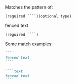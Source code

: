 Matches the pattern of:  

```text
(reguired ````)(optional type)  
```

fenced text  

```text
(reguired ````)
```

Some match examples:

`````markdown
````  
fenced text  
````

````text  
fenced text  
````
`````
  